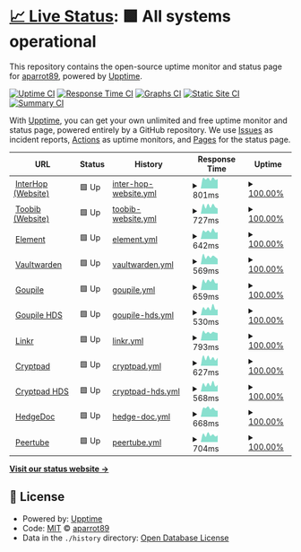 # [📈 Live Status](https://status.interhop.org): <!--live status--> **🟩 All systems operational**

This repository contains the open-source uptime monitor and status page for [aparrot89](https://status.interhop.org), powered by [Upptime](https://github.com/upptime/upptime).

[![Uptime CI](https://github.com/aparrot89/interhop-status/workflows/Uptime%20CI/badge.svg)](https://github.com/aparrot89/interhop-status/actions?query=workflow%3A%22Uptime+CI%22)
[![Response Time CI](https://github.com/aparrot89/interhop-status/workflows/Response%20Time%20CI/badge.svg)](https://github.com/aparrot89/interhop-status/actions?query=workflow%3A%22Response+Time+CI%22)
[![Graphs CI](https://github.com/aparrot89/interhop-status/workflows/Graphs%20CI/badge.svg)](https://github.com/aparrot89/interhop-status/actions?query=workflow%3A%22Graphs+CI%22)
[![Static Site CI](https://github.com/aparrot89/interhop-status/workflows/Static%20Site%20CI/badge.svg)](https://github.com/aparrot89/interhop-status/actions?query=workflow%3A%22Static+Site+CI%22)
[![Summary CI](https://github.com/aparrot89/interhop-status/workflows/Summary%20CI/badge.svg)](https://github.com/aparrot89/interhop-status/actions?query=workflow%3A%22Summary+CI%22)

With [Upptime](https://upptime.js.org), you can get your own unlimited and free uptime monitor and status page, powered entirely by a GitHub repository. We use [Issues](https://github.com/aparrot89/interhop-status/issues) as incident reports, [Actions](https://github.com/aparrot89/interhop-status/actions) as uptime monitors, and [Pages](https://status.interhop.org) for the status page.

<!--start: status pages-->
<!-- This summary is generated by Upptime (https://github.com/upptime/upptime) -->
<!-- Do not edit this manually, your changes will be overwritten -->
<!-- prettier-ignore -->
| URL | Status | History | Response Time | Uptime |
| --- | ------ | ------- | ------------- | ------ |
| <img alt="" src="https://icons.duckduckgo.com/ip3/interhop.org.ico" height="13"> [InterHop (Website)](https://interhop.org) | 🟩 Up | [inter-hop-website.yml](https://github.com/aparrot89/interhop-status/commits/HEAD/history/inter-hop-website.yml) | <details><summary><img alt="Response time graph" src="./graphs/inter-hop-website/response-time-week.png" height="20"> 801ms</summary><br><a href="https://status.interhop.org/history/inter-hop-website"><img alt="Response time 777" src="https://img.shields.io/endpoint?url=https%3A%2F%2Fraw.githubusercontent.com%2Faparrot89%2Finterhop-status%2FHEAD%2Fapi%2Finter-hop-website%2Fresponse-time.json"></a><br><a href="https://status.interhop.org/history/inter-hop-website"><img alt="24-hour response time 645" src="https://img.shields.io/endpoint?url=https%3A%2F%2Fraw.githubusercontent.com%2Faparrot89%2Finterhop-status%2FHEAD%2Fapi%2Finter-hop-website%2Fresponse-time-day.json"></a><br><a href="https://status.interhop.org/history/inter-hop-website"><img alt="7-day response time 801" src="https://img.shields.io/endpoint?url=https%3A%2F%2Fraw.githubusercontent.com%2Faparrot89%2Finterhop-status%2FHEAD%2Fapi%2Finter-hop-website%2Fresponse-time-week.json"></a><br><a href="https://status.interhop.org/history/inter-hop-website"><img alt="30-day response time 841" src="https://img.shields.io/endpoint?url=https%3A%2F%2Fraw.githubusercontent.com%2Faparrot89%2Finterhop-status%2FHEAD%2Fapi%2Finter-hop-website%2Fresponse-time-month.json"></a><br><a href="https://status.interhop.org/history/inter-hop-website"><img alt="1-year response time 777" src="https://img.shields.io/endpoint?url=https%3A%2F%2Fraw.githubusercontent.com%2Faparrot89%2Finterhop-status%2FHEAD%2Fapi%2Finter-hop-website%2Fresponse-time-year.json"></a></details> | <details><summary><a href="https://status.interhop.org/history/inter-hop-website">100.00%</a></summary><a href="https://status.interhop.org/history/inter-hop-website"><img alt="All-time uptime 99.89%" src="https://img.shields.io/endpoint?url=https%3A%2F%2Fraw.githubusercontent.com%2Faparrot89%2Finterhop-status%2FHEAD%2Fapi%2Finter-hop-website%2Fuptime.json"></a><br><a href="https://status.interhop.org/history/inter-hop-website"><img alt="24-hour uptime 100.00%" src="https://img.shields.io/endpoint?url=https%3A%2F%2Fraw.githubusercontent.com%2Faparrot89%2Finterhop-status%2FHEAD%2Fapi%2Finter-hop-website%2Fuptime-day.json"></a><br><a href="https://status.interhop.org/history/inter-hop-website"><img alt="7-day uptime 100.00%" src="https://img.shields.io/endpoint?url=https%3A%2F%2Fraw.githubusercontent.com%2Faparrot89%2Finterhop-status%2FHEAD%2Fapi%2Finter-hop-website%2Fuptime-week.json"></a><br><a href="https://status.interhop.org/history/inter-hop-website"><img alt="30-day uptime 100.00%" src="https://img.shields.io/endpoint?url=https%3A%2F%2Fraw.githubusercontent.com%2Faparrot89%2Finterhop-status%2FHEAD%2Fapi%2Finter-hop-website%2Fuptime-month.json"></a><br><a href="https://status.interhop.org/history/inter-hop-website"><img alt="1-year uptime 99.89%" src="https://img.shields.io/endpoint?url=https%3A%2F%2Fraw.githubusercontent.com%2Faparrot89%2Finterhop-status%2FHEAD%2Fapi%2Finter-hop-website%2Fuptime-year.json"></a></details>
| <img alt="" src="https://icons.duckduckgo.com/ip3/toobib.org.ico" height="13"> [Toobib (Website)](https://toobib.org) | 🟩 Up | [toobib-website.yml](https://github.com/aparrot89/interhop-status/commits/HEAD/history/toobib-website.yml) | <details><summary><img alt="Response time graph" src="./graphs/toobib-website/response-time-week.png" height="20"> 727ms</summary><br><a href="https://status.interhop.org/history/toobib-website"><img alt="Response time 760" src="https://img.shields.io/endpoint?url=https%3A%2F%2Fraw.githubusercontent.com%2Faparrot89%2Finterhop-status%2FHEAD%2Fapi%2Ftoobib-website%2Fresponse-time.json"></a><br><a href="https://status.interhop.org/history/toobib-website"><img alt="24-hour response time 601" src="https://img.shields.io/endpoint?url=https%3A%2F%2Fraw.githubusercontent.com%2Faparrot89%2Finterhop-status%2FHEAD%2Fapi%2Ftoobib-website%2Fresponse-time-day.json"></a><br><a href="https://status.interhop.org/history/toobib-website"><img alt="7-day response time 727" src="https://img.shields.io/endpoint?url=https%3A%2F%2Fraw.githubusercontent.com%2Faparrot89%2Finterhop-status%2FHEAD%2Fapi%2Ftoobib-website%2Fresponse-time-week.json"></a><br><a href="https://status.interhop.org/history/toobib-website"><img alt="30-day response time 811" src="https://img.shields.io/endpoint?url=https%3A%2F%2Fraw.githubusercontent.com%2Faparrot89%2Finterhop-status%2FHEAD%2Fapi%2Ftoobib-website%2Fresponse-time-month.json"></a><br><a href="https://status.interhop.org/history/toobib-website"><img alt="1-year response time 760" src="https://img.shields.io/endpoint?url=https%3A%2F%2Fraw.githubusercontent.com%2Faparrot89%2Finterhop-status%2FHEAD%2Fapi%2Ftoobib-website%2Fresponse-time-year.json"></a></details> | <details><summary><a href="https://status.interhop.org/history/toobib-website">100.00%</a></summary><a href="https://status.interhop.org/history/toobib-website"><img alt="All-time uptime 99.85%" src="https://img.shields.io/endpoint?url=https%3A%2F%2Fraw.githubusercontent.com%2Faparrot89%2Finterhop-status%2FHEAD%2Fapi%2Ftoobib-website%2Fuptime.json"></a><br><a href="https://status.interhop.org/history/toobib-website"><img alt="24-hour uptime 100.00%" src="https://img.shields.io/endpoint?url=https%3A%2F%2Fraw.githubusercontent.com%2Faparrot89%2Finterhop-status%2FHEAD%2Fapi%2Ftoobib-website%2Fuptime-day.json"></a><br><a href="https://status.interhop.org/history/toobib-website"><img alt="7-day uptime 100.00%" src="https://img.shields.io/endpoint?url=https%3A%2F%2Fraw.githubusercontent.com%2Faparrot89%2Finterhop-status%2FHEAD%2Fapi%2Ftoobib-website%2Fuptime-week.json"></a><br><a href="https://status.interhop.org/history/toobib-website"><img alt="30-day uptime 99.21%" src="https://img.shields.io/endpoint?url=https%3A%2F%2Fraw.githubusercontent.com%2Faparrot89%2Finterhop-status%2FHEAD%2Fapi%2Ftoobib-website%2Fuptime-month.json"></a><br><a href="https://status.interhop.org/history/toobib-website"><img alt="1-year uptime 99.85%" src="https://img.shields.io/endpoint?url=https%3A%2F%2Fraw.githubusercontent.com%2Faparrot89%2Finterhop-status%2FHEAD%2Fapi%2Ftoobib-website%2Fuptime-year.json"></a></details>
| <img alt="" src="https://icons.duckduckgo.com/ip3/element.interhop.org.ico" height="13"> [Element](https://element.interhop.org) | 🟩 Up | [element.yml](https://github.com/aparrot89/interhop-status/commits/HEAD/history/element.yml) | <details><summary><img alt="Response time graph" src="./graphs/element/response-time-week.png" height="20"> 642ms</summary><br><a href="https://status.interhop.org/history/element"><img alt="Response time 617" src="https://img.shields.io/endpoint?url=https%3A%2F%2Fraw.githubusercontent.com%2Faparrot89%2Finterhop-status%2FHEAD%2Fapi%2Felement%2Fresponse-time.json"></a><br><a href="https://status.interhop.org/history/element"><img alt="24-hour response time 493" src="https://img.shields.io/endpoint?url=https%3A%2F%2Fraw.githubusercontent.com%2Faparrot89%2Finterhop-status%2FHEAD%2Fapi%2Felement%2Fresponse-time-day.json"></a><br><a href="https://status.interhop.org/history/element"><img alt="7-day response time 642" src="https://img.shields.io/endpoint?url=https%3A%2F%2Fraw.githubusercontent.com%2Faparrot89%2Finterhop-status%2FHEAD%2Fapi%2Felement%2Fresponse-time-week.json"></a><br><a href="https://status.interhop.org/history/element"><img alt="30-day response time 664" src="https://img.shields.io/endpoint?url=https%3A%2F%2Fraw.githubusercontent.com%2Faparrot89%2Finterhop-status%2FHEAD%2Fapi%2Felement%2Fresponse-time-month.json"></a><br><a href="https://status.interhop.org/history/element"><img alt="1-year response time 617" src="https://img.shields.io/endpoint?url=https%3A%2F%2Fraw.githubusercontent.com%2Faparrot89%2Finterhop-status%2FHEAD%2Fapi%2Felement%2Fresponse-time-year.json"></a></details> | <details><summary><a href="https://status.interhop.org/history/element">100.00%</a></summary><a href="https://status.interhop.org/history/element"><img alt="All-time uptime 99.92%" src="https://img.shields.io/endpoint?url=https%3A%2F%2Fraw.githubusercontent.com%2Faparrot89%2Finterhop-status%2FHEAD%2Fapi%2Felement%2Fuptime.json"></a><br><a href="https://status.interhop.org/history/element"><img alt="24-hour uptime 100.00%" src="https://img.shields.io/endpoint?url=https%3A%2F%2Fraw.githubusercontent.com%2Faparrot89%2Finterhop-status%2FHEAD%2Fapi%2Felement%2Fuptime-day.json"></a><br><a href="https://status.interhop.org/history/element"><img alt="7-day uptime 100.00%" src="https://img.shields.io/endpoint?url=https%3A%2F%2Fraw.githubusercontent.com%2Faparrot89%2Finterhop-status%2FHEAD%2Fapi%2Felement%2Fuptime-week.json"></a><br><a href="https://status.interhop.org/history/element"><img alt="30-day uptime 100.00%" src="https://img.shields.io/endpoint?url=https%3A%2F%2Fraw.githubusercontent.com%2Faparrot89%2Finterhop-status%2FHEAD%2Fapi%2Felement%2Fuptime-month.json"></a><br><a href="https://status.interhop.org/history/element"><img alt="1-year uptime 99.92%" src="https://img.shields.io/endpoint?url=https%3A%2F%2Fraw.githubusercontent.com%2Faparrot89%2Finterhop-status%2FHEAD%2Fapi%2Felement%2Fuptime-year.json"></a></details>
| <img alt="" src="https://icons.duckduckgo.com/ip3/password.interhop.org.ico" height="13"> [Vaultwarden](https://password.interhop.org) | 🟩 Up | [vaultwarden.yml](https://github.com/aparrot89/interhop-status/commits/HEAD/history/vaultwarden.yml) | <details><summary><img alt="Response time graph" src="./graphs/vaultwarden/response-time-week.png" height="20"> 569ms</summary><br><a href="https://status.interhop.org/history/vaultwarden"><img alt="Response time 608" src="https://img.shields.io/endpoint?url=https%3A%2F%2Fraw.githubusercontent.com%2Faparrot89%2Finterhop-status%2FHEAD%2Fapi%2Fvaultwarden%2Fresponse-time.json"></a><br><a href="https://status.interhop.org/history/vaultwarden"><img alt="24-hour response time 377" src="https://img.shields.io/endpoint?url=https%3A%2F%2Fraw.githubusercontent.com%2Faparrot89%2Finterhop-status%2FHEAD%2Fapi%2Fvaultwarden%2Fresponse-time-day.json"></a><br><a href="https://status.interhop.org/history/vaultwarden"><img alt="7-day response time 569" src="https://img.shields.io/endpoint?url=https%3A%2F%2Fraw.githubusercontent.com%2Faparrot89%2Finterhop-status%2FHEAD%2Fapi%2Fvaultwarden%2Fresponse-time-week.json"></a><br><a href="https://status.interhop.org/history/vaultwarden"><img alt="30-day response time 635" src="https://img.shields.io/endpoint?url=https%3A%2F%2Fraw.githubusercontent.com%2Faparrot89%2Finterhop-status%2FHEAD%2Fapi%2Fvaultwarden%2Fresponse-time-month.json"></a><br><a href="https://status.interhop.org/history/vaultwarden"><img alt="1-year response time 608" src="https://img.shields.io/endpoint?url=https%3A%2F%2Fraw.githubusercontent.com%2Faparrot89%2Finterhop-status%2FHEAD%2Fapi%2Fvaultwarden%2Fresponse-time-year.json"></a></details> | <details><summary><a href="https://status.interhop.org/history/vaultwarden">100.00%</a></summary><a href="https://status.interhop.org/history/vaultwarden"><img alt="All-time uptime 99.93%" src="https://img.shields.io/endpoint?url=https%3A%2F%2Fraw.githubusercontent.com%2Faparrot89%2Finterhop-status%2FHEAD%2Fapi%2Fvaultwarden%2Fuptime.json"></a><br><a href="https://status.interhop.org/history/vaultwarden"><img alt="24-hour uptime 100.00%" src="https://img.shields.io/endpoint?url=https%3A%2F%2Fraw.githubusercontent.com%2Faparrot89%2Finterhop-status%2FHEAD%2Fapi%2Fvaultwarden%2Fuptime-day.json"></a><br><a href="https://status.interhop.org/history/vaultwarden"><img alt="7-day uptime 100.00%" src="https://img.shields.io/endpoint?url=https%3A%2F%2Fraw.githubusercontent.com%2Faparrot89%2Finterhop-status%2FHEAD%2Fapi%2Fvaultwarden%2Fuptime-week.json"></a><br><a href="https://status.interhop.org/history/vaultwarden"><img alt="30-day uptime 100.00%" src="https://img.shields.io/endpoint?url=https%3A%2F%2Fraw.githubusercontent.com%2Faparrot89%2Finterhop-status%2FHEAD%2Fapi%2Fvaultwarden%2Fuptime-month.json"></a><br><a href="https://status.interhop.org/history/vaultwarden"><img alt="1-year uptime 99.93%" src="https://img.shields.io/endpoint?url=https%3A%2F%2Fraw.githubusercontent.com%2Faparrot89%2Finterhop-status%2FHEAD%2Fapi%2Fvaultwarden%2Fuptime-year.json"></a></details>
| <img alt="" src="https://icons.duckduckgo.com/ip3/goupile.org.ico" height="13"> [Goupile](https://goupile.org) | 🟩 Up | [goupile.yml](https://github.com/aparrot89/interhop-status/commits/HEAD/history/goupile.yml) | <details><summary><img alt="Response time graph" src="./graphs/goupile/response-time-week.png" height="20"> 659ms</summary><br><a href="https://status.interhop.org/history/goupile"><img alt="Response time 662" src="https://img.shields.io/endpoint?url=https%3A%2F%2Fraw.githubusercontent.com%2Faparrot89%2Finterhop-status%2FHEAD%2Fapi%2Fgoupile%2Fresponse-time.json"></a><br><a href="https://status.interhop.org/history/goupile"><img alt="24-hour response time 632" src="https://img.shields.io/endpoint?url=https%3A%2F%2Fraw.githubusercontent.com%2Faparrot89%2Finterhop-status%2FHEAD%2Fapi%2Fgoupile%2Fresponse-time-day.json"></a><br><a href="https://status.interhop.org/history/goupile"><img alt="7-day response time 659" src="https://img.shields.io/endpoint?url=https%3A%2F%2Fraw.githubusercontent.com%2Faparrot89%2Finterhop-status%2FHEAD%2Fapi%2Fgoupile%2Fresponse-time-week.json"></a><br><a href="https://status.interhop.org/history/goupile"><img alt="30-day response time 699" src="https://img.shields.io/endpoint?url=https%3A%2F%2Fraw.githubusercontent.com%2Faparrot89%2Finterhop-status%2FHEAD%2Fapi%2Fgoupile%2Fresponse-time-month.json"></a><br><a href="https://status.interhop.org/history/goupile"><img alt="1-year response time 662" src="https://img.shields.io/endpoint?url=https%3A%2F%2Fraw.githubusercontent.com%2Faparrot89%2Finterhop-status%2FHEAD%2Fapi%2Fgoupile%2Fresponse-time-year.json"></a></details> | <details><summary><a href="https://status.interhop.org/history/goupile">100.00%</a></summary><a href="https://status.interhop.org/history/goupile"><img alt="All-time uptime 99.99%" src="https://img.shields.io/endpoint?url=https%3A%2F%2Fraw.githubusercontent.com%2Faparrot89%2Finterhop-status%2FHEAD%2Fapi%2Fgoupile%2Fuptime.json"></a><br><a href="https://status.interhop.org/history/goupile"><img alt="24-hour uptime 100.00%" src="https://img.shields.io/endpoint?url=https%3A%2F%2Fraw.githubusercontent.com%2Faparrot89%2Finterhop-status%2FHEAD%2Fapi%2Fgoupile%2Fuptime-day.json"></a><br><a href="https://status.interhop.org/history/goupile"><img alt="7-day uptime 100.00%" src="https://img.shields.io/endpoint?url=https%3A%2F%2Fraw.githubusercontent.com%2Faparrot89%2Finterhop-status%2FHEAD%2Fapi%2Fgoupile%2Fuptime-week.json"></a><br><a href="https://status.interhop.org/history/goupile"><img alt="30-day uptime 100.00%" src="https://img.shields.io/endpoint?url=https%3A%2F%2Fraw.githubusercontent.com%2Faparrot89%2Finterhop-status%2FHEAD%2Fapi%2Fgoupile%2Fuptime-month.json"></a><br><a href="https://status.interhop.org/history/goupile"><img alt="1-year uptime 99.99%" src="https://img.shields.io/endpoint?url=https%3A%2F%2Fraw.githubusercontent.com%2Faparrot89%2Finterhop-status%2FHEAD%2Fapi%2Fgoupile%2Fuptime-year.json"></a></details>
| <img alt="" src="https://icons.duckduckgo.com/ip3/goupile.hds.interhop.org.ico" height="13"> [Goupile HDS](https://goupile.hds.interhop.org) | 🟩 Up | [goupile-hds.yml](https://github.com/aparrot89/interhop-status/commits/HEAD/history/goupile-hds.yml) | <details><summary><img alt="Response time graph" src="./graphs/goupile-hds/response-time-week.png" height="20"> 530ms</summary><br><a href="https://status.interhop.org/history/goupile-hds"><img alt="Response time 647" src="https://img.shields.io/endpoint?url=https%3A%2F%2Fraw.githubusercontent.com%2Faparrot89%2Finterhop-status%2FHEAD%2Fapi%2Fgoupile-hds%2Fresponse-time.json"></a><br><a href="https://status.interhop.org/history/goupile-hds"><img alt="24-hour response time 474" src="https://img.shields.io/endpoint?url=https%3A%2F%2Fraw.githubusercontent.com%2Faparrot89%2Finterhop-status%2FHEAD%2Fapi%2Fgoupile-hds%2Fresponse-time-day.json"></a><br><a href="https://status.interhop.org/history/goupile-hds"><img alt="7-day response time 530" src="https://img.shields.io/endpoint?url=https%3A%2F%2Fraw.githubusercontent.com%2Faparrot89%2Finterhop-status%2FHEAD%2Fapi%2Fgoupile-hds%2Fresponse-time-week.json"></a><br><a href="https://status.interhop.org/history/goupile-hds"><img alt="30-day response time 594" src="https://img.shields.io/endpoint?url=https%3A%2F%2Fraw.githubusercontent.com%2Faparrot89%2Finterhop-status%2FHEAD%2Fapi%2Fgoupile-hds%2Fresponse-time-month.json"></a><br><a href="https://status.interhop.org/history/goupile-hds"><img alt="1-year response time 647" src="https://img.shields.io/endpoint?url=https%3A%2F%2Fraw.githubusercontent.com%2Faparrot89%2Finterhop-status%2FHEAD%2Fapi%2Fgoupile-hds%2Fresponse-time-year.json"></a></details> | <details><summary><a href="https://status.interhop.org/history/goupile-hds">100.00%</a></summary><a href="https://status.interhop.org/history/goupile-hds"><img alt="All-time uptime 99.57%" src="https://img.shields.io/endpoint?url=https%3A%2F%2Fraw.githubusercontent.com%2Faparrot89%2Finterhop-status%2FHEAD%2Fapi%2Fgoupile-hds%2Fuptime.json"></a><br><a href="https://status.interhop.org/history/goupile-hds"><img alt="24-hour uptime 100.00%" src="https://img.shields.io/endpoint?url=https%3A%2F%2Fraw.githubusercontent.com%2Faparrot89%2Finterhop-status%2FHEAD%2Fapi%2Fgoupile-hds%2Fuptime-day.json"></a><br><a href="https://status.interhop.org/history/goupile-hds"><img alt="7-day uptime 100.00%" src="https://img.shields.io/endpoint?url=https%3A%2F%2Fraw.githubusercontent.com%2Faparrot89%2Finterhop-status%2FHEAD%2Fapi%2Fgoupile-hds%2Fuptime-week.json"></a><br><a href="https://status.interhop.org/history/goupile-hds"><img alt="30-day uptime 100.00%" src="https://img.shields.io/endpoint?url=https%3A%2F%2Fraw.githubusercontent.com%2Faparrot89%2Finterhop-status%2FHEAD%2Fapi%2Fgoupile-hds%2Fuptime-month.json"></a><br><a href="https://status.interhop.org/history/goupile-hds"><img alt="1-year uptime 99.57%" src="https://img.shields.io/endpoint?url=https%3A%2F%2Fraw.githubusercontent.com%2Faparrot89%2Finterhop-status%2FHEAD%2Fapi%2Fgoupile-hds%2Fuptime-year.json"></a></details>
| <img alt="" src="https://icons.duckduckgo.com/ip3/linkr.interhop.org.ico" height="13"> [Linkr](https://linkr.interhop.org) | 🟩 Up | [linkr.yml](https://github.com/aparrot89/interhop-status/commits/HEAD/history/linkr.yml) | <details><summary><img alt="Response time graph" src="./graphs/linkr/response-time-week.png" height="20"> 793ms</summary><br><a href="https://status.interhop.org/history/linkr"><img alt="Response time 953" src="https://img.shields.io/endpoint?url=https%3A%2F%2Fraw.githubusercontent.com%2Faparrot89%2Finterhop-status%2FHEAD%2Fapi%2Flinkr%2Fresponse-time.json"></a><br><a href="https://status.interhop.org/history/linkr"><img alt="24-hour response time 683" src="https://img.shields.io/endpoint?url=https%3A%2F%2Fraw.githubusercontent.com%2Faparrot89%2Finterhop-status%2FHEAD%2Fapi%2Flinkr%2Fresponse-time-day.json"></a><br><a href="https://status.interhop.org/history/linkr"><img alt="7-day response time 793" src="https://img.shields.io/endpoint?url=https%3A%2F%2Fraw.githubusercontent.com%2Faparrot89%2Finterhop-status%2FHEAD%2Fapi%2Flinkr%2Fresponse-time-week.json"></a><br><a href="https://status.interhop.org/history/linkr"><img alt="30-day response time 817" src="https://img.shields.io/endpoint?url=https%3A%2F%2Fraw.githubusercontent.com%2Faparrot89%2Finterhop-status%2FHEAD%2Fapi%2Flinkr%2Fresponse-time-month.json"></a><br><a href="https://status.interhop.org/history/linkr"><img alt="1-year response time 953" src="https://img.shields.io/endpoint?url=https%3A%2F%2Fraw.githubusercontent.com%2Faparrot89%2Finterhop-status%2FHEAD%2Fapi%2Flinkr%2Fresponse-time-year.json"></a></details> | <details><summary><a href="https://status.interhop.org/history/linkr">100.00%</a></summary><a href="https://status.interhop.org/history/linkr"><img alt="All-time uptime 99.15%" src="https://img.shields.io/endpoint?url=https%3A%2F%2Fraw.githubusercontent.com%2Faparrot89%2Finterhop-status%2FHEAD%2Fapi%2Flinkr%2Fuptime.json"></a><br><a href="https://status.interhop.org/history/linkr"><img alt="24-hour uptime 100.00%" src="https://img.shields.io/endpoint?url=https%3A%2F%2Fraw.githubusercontent.com%2Faparrot89%2Finterhop-status%2FHEAD%2Fapi%2Flinkr%2Fuptime-day.json"></a><br><a href="https://status.interhop.org/history/linkr"><img alt="7-day uptime 100.00%" src="https://img.shields.io/endpoint?url=https%3A%2F%2Fraw.githubusercontent.com%2Faparrot89%2Finterhop-status%2FHEAD%2Fapi%2Flinkr%2Fuptime-week.json"></a><br><a href="https://status.interhop.org/history/linkr"><img alt="30-day uptime 99.91%" src="https://img.shields.io/endpoint?url=https%3A%2F%2Fraw.githubusercontent.com%2Faparrot89%2Finterhop-status%2FHEAD%2Fapi%2Flinkr%2Fuptime-month.json"></a><br><a href="https://status.interhop.org/history/linkr"><img alt="1-year uptime 99.15%" src="https://img.shields.io/endpoint?url=https%3A%2F%2Fraw.githubusercontent.com%2Faparrot89%2Finterhop-status%2FHEAD%2Fapi%2Flinkr%2Fuptime-year.json"></a></details>
| <img alt="" src="https://icons.duckduckgo.com/ip3/cpad.interhop.org.ico" height="13"> [Cryptpad](https://cpad.interhop.org) | 🟩 Up | [cryptpad.yml](https://github.com/aparrot89/interhop-status/commits/HEAD/history/cryptpad.yml) | <details><summary><img alt="Response time graph" src="./graphs/cryptpad/response-time-week.png" height="20"> 627ms</summary><br><a href="https://status.interhop.org/history/cryptpad"><img alt="Response time 571" src="https://img.shields.io/endpoint?url=https%3A%2F%2Fraw.githubusercontent.com%2Faparrot89%2Finterhop-status%2FHEAD%2Fapi%2Fcryptpad%2Fresponse-time.json"></a><br><a href="https://status.interhop.org/history/cryptpad"><img alt="24-hour response time 598" src="https://img.shields.io/endpoint?url=https%3A%2F%2Fraw.githubusercontent.com%2Faparrot89%2Finterhop-status%2FHEAD%2Fapi%2Fcryptpad%2Fresponse-time-day.json"></a><br><a href="https://status.interhop.org/history/cryptpad"><img alt="7-day response time 627" src="https://img.shields.io/endpoint?url=https%3A%2F%2Fraw.githubusercontent.com%2Faparrot89%2Finterhop-status%2FHEAD%2Fapi%2Fcryptpad%2Fresponse-time-week.json"></a><br><a href="https://status.interhop.org/history/cryptpad"><img alt="30-day response time 629" src="https://img.shields.io/endpoint?url=https%3A%2F%2Fraw.githubusercontent.com%2Faparrot89%2Finterhop-status%2FHEAD%2Fapi%2Fcryptpad%2Fresponse-time-month.json"></a><br><a href="https://status.interhop.org/history/cryptpad"><img alt="1-year response time 571" src="https://img.shields.io/endpoint?url=https%3A%2F%2Fraw.githubusercontent.com%2Faparrot89%2Finterhop-status%2FHEAD%2Fapi%2Fcryptpad%2Fresponse-time-year.json"></a></details> | <details><summary><a href="https://status.interhop.org/history/cryptpad">100.00%</a></summary><a href="https://status.interhop.org/history/cryptpad"><img alt="All-time uptime 99.80%" src="https://img.shields.io/endpoint?url=https%3A%2F%2Fraw.githubusercontent.com%2Faparrot89%2Finterhop-status%2FHEAD%2Fapi%2Fcryptpad%2Fuptime.json"></a><br><a href="https://status.interhop.org/history/cryptpad"><img alt="24-hour uptime 100.00%" src="https://img.shields.io/endpoint?url=https%3A%2F%2Fraw.githubusercontent.com%2Faparrot89%2Finterhop-status%2FHEAD%2Fapi%2Fcryptpad%2Fuptime-day.json"></a><br><a href="https://status.interhop.org/history/cryptpad"><img alt="7-day uptime 100.00%" src="https://img.shields.io/endpoint?url=https%3A%2F%2Fraw.githubusercontent.com%2Faparrot89%2Finterhop-status%2FHEAD%2Fapi%2Fcryptpad%2Fuptime-week.json"></a><br><a href="https://status.interhop.org/history/cryptpad"><img alt="30-day uptime 99.95%" src="https://img.shields.io/endpoint?url=https%3A%2F%2Fraw.githubusercontent.com%2Faparrot89%2Finterhop-status%2FHEAD%2Fapi%2Fcryptpad%2Fuptime-month.json"></a><br><a href="https://status.interhop.org/history/cryptpad"><img alt="1-year uptime 99.80%" src="https://img.shields.io/endpoint?url=https%3A%2F%2Fraw.githubusercontent.com%2Faparrot89%2Finterhop-status%2FHEAD%2Fapi%2Fcryptpad%2Fuptime-year.json"></a></details>
| <img alt="" src="https://icons.duckduckgo.com/ip3/cryptpad.hds.interhop.org.ico" height="13"> [Cryptpad HDS](https://cryptpad.hds.interhop.org) | 🟩 Up | [cryptpad-hds.yml](https://github.com/aparrot89/interhop-status/commits/HEAD/history/cryptpad-hds.yml) | <details><summary><img alt="Response time graph" src="./graphs/cryptpad-hds/response-time-week.png" height="20"> 568ms</summary><br><a href="https://status.interhop.org/history/cryptpad-hds"><img alt="Response time 646" src="https://img.shields.io/endpoint?url=https%3A%2F%2Fraw.githubusercontent.com%2Faparrot89%2Finterhop-status%2FHEAD%2Fapi%2Fcryptpad-hds%2Fresponse-time.json"></a><br><a href="https://status.interhop.org/history/cryptpad-hds"><img alt="24-hour response time 374" src="https://img.shields.io/endpoint?url=https%3A%2F%2Fraw.githubusercontent.com%2Faparrot89%2Finterhop-status%2FHEAD%2Fapi%2Fcryptpad-hds%2Fresponse-time-day.json"></a><br><a href="https://status.interhop.org/history/cryptpad-hds"><img alt="7-day response time 568" src="https://img.shields.io/endpoint?url=https%3A%2F%2Fraw.githubusercontent.com%2Faparrot89%2Finterhop-status%2FHEAD%2Fapi%2Fcryptpad-hds%2Fresponse-time-week.json"></a><br><a href="https://status.interhop.org/history/cryptpad-hds"><img alt="30-day response time 577" src="https://img.shields.io/endpoint?url=https%3A%2F%2Fraw.githubusercontent.com%2Faparrot89%2Finterhop-status%2FHEAD%2Fapi%2Fcryptpad-hds%2Fresponse-time-month.json"></a><br><a href="https://status.interhop.org/history/cryptpad-hds"><img alt="1-year response time 646" src="https://img.shields.io/endpoint?url=https%3A%2F%2Fraw.githubusercontent.com%2Faparrot89%2Finterhop-status%2FHEAD%2Fapi%2Fcryptpad-hds%2Fresponse-time-year.json"></a></details> | <details><summary><a href="https://status.interhop.org/history/cryptpad-hds">100.00%</a></summary><a href="https://status.interhop.org/history/cryptpad-hds"><img alt="All-time uptime 99.78%" src="https://img.shields.io/endpoint?url=https%3A%2F%2Fraw.githubusercontent.com%2Faparrot89%2Finterhop-status%2FHEAD%2Fapi%2Fcryptpad-hds%2Fuptime.json"></a><br><a href="https://status.interhop.org/history/cryptpad-hds"><img alt="24-hour uptime 100.00%" src="https://img.shields.io/endpoint?url=https%3A%2F%2Fraw.githubusercontent.com%2Faparrot89%2Finterhop-status%2FHEAD%2Fapi%2Fcryptpad-hds%2Fuptime-day.json"></a><br><a href="https://status.interhop.org/history/cryptpad-hds"><img alt="7-day uptime 100.00%" src="https://img.shields.io/endpoint?url=https%3A%2F%2Fraw.githubusercontent.com%2Faparrot89%2Finterhop-status%2FHEAD%2Fapi%2Fcryptpad-hds%2Fuptime-week.json"></a><br><a href="https://status.interhop.org/history/cryptpad-hds"><img alt="30-day uptime 100.00%" src="https://img.shields.io/endpoint?url=https%3A%2F%2Fraw.githubusercontent.com%2Faparrot89%2Finterhop-status%2FHEAD%2Fapi%2Fcryptpad-hds%2Fuptime-month.json"></a><br><a href="https://status.interhop.org/history/cryptpad-hds"><img alt="1-year uptime 99.78%" src="https://img.shields.io/endpoint?url=https%3A%2F%2Fraw.githubusercontent.com%2Faparrot89%2Finterhop-status%2FHEAD%2Fapi%2Fcryptpad-hds%2Fuptime-year.json"></a></details>
| <img alt="" src="https://icons.duckduckgo.com/ip3/pad.interhop.org.ico" height="13"> [HedgeDoc](https://pad.interhop.org) | 🟩 Up | [hedge-doc.yml](https://github.com/aparrot89/interhop-status/commits/HEAD/history/hedge-doc.yml) | <details><summary><img alt="Response time graph" src="./graphs/hedge-doc/response-time-week.png" height="20"> 668ms</summary><br><a href="https://status.interhop.org/history/hedge-doc"><img alt="Response time 672" src="https://img.shields.io/endpoint?url=https%3A%2F%2Fraw.githubusercontent.com%2Faparrot89%2Finterhop-status%2FHEAD%2Fapi%2Fhedge-doc%2Fresponse-time.json"></a><br><a href="https://status.interhop.org/history/hedge-doc"><img alt="24-hour response time 466" src="https://img.shields.io/endpoint?url=https%3A%2F%2Fraw.githubusercontent.com%2Faparrot89%2Finterhop-status%2FHEAD%2Fapi%2Fhedge-doc%2Fresponse-time-day.json"></a><br><a href="https://status.interhop.org/history/hedge-doc"><img alt="7-day response time 668" src="https://img.shields.io/endpoint?url=https%3A%2F%2Fraw.githubusercontent.com%2Faparrot89%2Finterhop-status%2FHEAD%2Fapi%2Fhedge-doc%2Fresponse-time-week.json"></a><br><a href="https://status.interhop.org/history/hedge-doc"><img alt="30-day response time 706" src="https://img.shields.io/endpoint?url=https%3A%2F%2Fraw.githubusercontent.com%2Faparrot89%2Finterhop-status%2FHEAD%2Fapi%2Fhedge-doc%2Fresponse-time-month.json"></a><br><a href="https://status.interhop.org/history/hedge-doc"><img alt="1-year response time 672" src="https://img.shields.io/endpoint?url=https%3A%2F%2Fraw.githubusercontent.com%2Faparrot89%2Finterhop-status%2FHEAD%2Fapi%2Fhedge-doc%2Fresponse-time-year.json"></a></details> | <details><summary><a href="https://status.interhop.org/history/hedge-doc">100.00%</a></summary><a href="https://status.interhop.org/history/hedge-doc"><img alt="All-time uptime 99.93%" src="https://img.shields.io/endpoint?url=https%3A%2F%2Fraw.githubusercontent.com%2Faparrot89%2Finterhop-status%2FHEAD%2Fapi%2Fhedge-doc%2Fuptime.json"></a><br><a href="https://status.interhop.org/history/hedge-doc"><img alt="24-hour uptime 100.00%" src="https://img.shields.io/endpoint?url=https%3A%2F%2Fraw.githubusercontent.com%2Faparrot89%2Finterhop-status%2FHEAD%2Fapi%2Fhedge-doc%2Fuptime-day.json"></a><br><a href="https://status.interhop.org/history/hedge-doc"><img alt="7-day uptime 100.00%" src="https://img.shields.io/endpoint?url=https%3A%2F%2Fraw.githubusercontent.com%2Faparrot89%2Finterhop-status%2FHEAD%2Fapi%2Fhedge-doc%2Fuptime-week.json"></a><br><a href="https://status.interhop.org/history/hedge-doc"><img alt="30-day uptime 100.00%" src="https://img.shields.io/endpoint?url=https%3A%2F%2Fraw.githubusercontent.com%2Faparrot89%2Finterhop-status%2FHEAD%2Fapi%2Fhedge-doc%2Fuptime-month.json"></a><br><a href="https://status.interhop.org/history/hedge-doc"><img alt="1-year uptime 99.93%" src="https://img.shields.io/endpoint?url=https%3A%2F%2Fraw.githubusercontent.com%2Faparrot89%2Finterhop-status%2FHEAD%2Fapi%2Fhedge-doc%2Fuptime-year.json"></a></details>
| <img alt="" src="https://icons.duckduckgo.com/ip3/peertube.interhop.org.ico" height="13"> [Peertube](https://peertube.interhop.org) | 🟩 Up | [peertube.yml](https://github.com/aparrot89/interhop-status/commits/HEAD/history/peertube.yml) | <details><summary><img alt="Response time graph" src="./graphs/peertube/response-time-week.png" height="20"> 704ms</summary><br><a href="https://status.interhop.org/history/peertube"><img alt="Response time 654" src="https://img.shields.io/endpoint?url=https%3A%2F%2Fraw.githubusercontent.com%2Faparrot89%2Finterhop-status%2FHEAD%2Fapi%2Fpeertube%2Fresponse-time.json"></a><br><a href="https://status.interhop.org/history/peertube"><img alt="24-hour response time 620" src="https://img.shields.io/endpoint?url=https%3A%2F%2Fraw.githubusercontent.com%2Faparrot89%2Finterhop-status%2FHEAD%2Fapi%2Fpeertube%2Fresponse-time-day.json"></a><br><a href="https://status.interhop.org/history/peertube"><img alt="7-day response time 704" src="https://img.shields.io/endpoint?url=https%3A%2F%2Fraw.githubusercontent.com%2Faparrot89%2Finterhop-status%2FHEAD%2Fapi%2Fpeertube%2Fresponse-time-week.json"></a><br><a href="https://status.interhop.org/history/peertube"><img alt="30-day response time 679" src="https://img.shields.io/endpoint?url=https%3A%2F%2Fraw.githubusercontent.com%2Faparrot89%2Finterhop-status%2FHEAD%2Fapi%2Fpeertube%2Fresponse-time-month.json"></a><br><a href="https://status.interhop.org/history/peertube"><img alt="1-year response time 654" src="https://img.shields.io/endpoint?url=https%3A%2F%2Fraw.githubusercontent.com%2Faparrot89%2Finterhop-status%2FHEAD%2Fapi%2Fpeertube%2Fresponse-time-year.json"></a></details> | <details><summary><a href="https://status.interhop.org/history/peertube">100.00%</a></summary><a href="https://status.interhop.org/history/peertube"><img alt="All-time uptime 99.78%" src="https://img.shields.io/endpoint?url=https%3A%2F%2Fraw.githubusercontent.com%2Faparrot89%2Finterhop-status%2FHEAD%2Fapi%2Fpeertube%2Fuptime.json"></a><br><a href="https://status.interhop.org/history/peertube"><img alt="24-hour uptime 100.00%" src="https://img.shields.io/endpoint?url=https%3A%2F%2Fraw.githubusercontent.com%2Faparrot89%2Finterhop-status%2FHEAD%2Fapi%2Fpeertube%2Fuptime-day.json"></a><br><a href="https://status.interhop.org/history/peertube"><img alt="7-day uptime 100.00%" src="https://img.shields.io/endpoint?url=https%3A%2F%2Fraw.githubusercontent.com%2Faparrot89%2Finterhop-status%2FHEAD%2Fapi%2Fpeertube%2Fuptime-week.json"></a><br><a href="https://status.interhop.org/history/peertube"><img alt="30-day uptime 99.95%" src="https://img.shields.io/endpoint?url=https%3A%2F%2Fraw.githubusercontent.com%2Faparrot89%2Finterhop-status%2FHEAD%2Fapi%2Fpeertube%2Fuptime-month.json"></a><br><a href="https://status.interhop.org/history/peertube"><img alt="1-year uptime 99.78%" src="https://img.shields.io/endpoint?url=https%3A%2F%2Fraw.githubusercontent.com%2Faparrot89%2Finterhop-status%2FHEAD%2Fapi%2Fpeertube%2Fuptime-year.json"></a></details>

<!--end: status pages-->

[**Visit our status website →**](https://status.interhop.org)

## 📄 License

- Powered by: [Upptime](https://github.com/upptime/upptime)
- Code: [MIT](./LICENSE) © [aparrot89](https://status.interhop.org)
- Data in the `./history` directory: [Open Database License](https://opendatacommons.org/licenses/odbl/1-0/)
